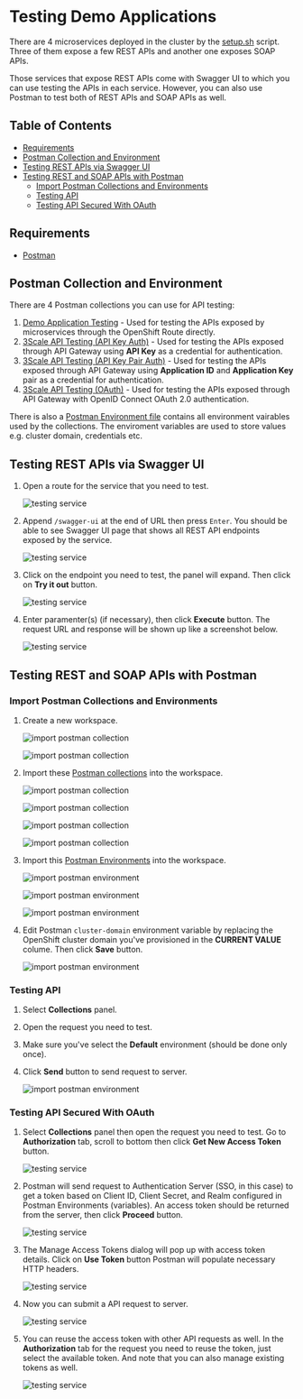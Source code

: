 # Testing Demo Applications <!-- omit in toc -->

There are 4 microservices deployed in the cluster by the [setup.sh](../script/setup.sh) script. Three of them expose a few REST APIs and another one exposes SOAP APIs.

Those services that expose REST APIs come with Swagger UI to which you can use testing the APIs in each service. However, you can also use Postman to test both of REST APIs and SOAP APIs as well.

## Table of Contents <!-- omit in toc -->

- [Requirements](#requirements)
- [Postman Collection and Environment](#postman-collection-and-environment)
- [Testing REST APIs via Swagger UI](#testing-rest-apis-via-swagger-ui)
- [Testing REST and SOAP APIs with Postman](#testing-rest-and-soap-apis-with-postman)
  - [Import Postman Collections and Environments](#import-postman-collections-and-environments)
  - [Testing API](#testing-api)
  - [Testing API Secured With OAuth](#testing-api-secured-with-oauth)

## Requirements

- [Postman](https://www.postman.com/downloads/)

## Postman Collection and Environment

There are 4 Postman collections you can use for API testing:

1. [Demo Application Testing](../postman/demo-application-testing.postman_collection.json) - Used for testing the APIs exposed by microservices through the OpenShift Route directly.
2. [3Scale API Testing (API Key Auth)](../postman/3scale-api-testing-api-key-auth.postman_collection.json) - Used for testing the APIs exposed through API Gateway using **API Key** as a credential for authentication.
3. [3Scale API Testing (API Key Pair Auth)](../postman/3scale-api-testing-api-key-pair-auth.postman_collection.json)  - Used for testing the APIs exposed through API Gateway using **Application ID** and **Application Key** pair as a credential for authentication.
4. [3Scale API Testing (OAuth)](../postman/3scale-api-testing-oauth.postman_collection.json)  - Used for testing the APIs exposed through API Gateway with OpenID Connect OAuth 2.0 authentication.

There is also a [Postman Environment file](../postman/default.postman_environment.json) contains all environment vairables used by the collections. The enviroment variables are used to store values e.g. cluster domain, credentials etc.

## Testing REST APIs via Swagger UI

1. Open a route for the service that you need to test.

   ![testing service](../images/testing-service-1.png)

2. Append `/swagger-ui` at the end of URL then press `Enter`. You should be able to see Swagger UI page that shows all REST API endpoints exposed by the service.

   ![testing service](../images/testing-service-2.png)

3. Click on the endpoint you need to test, the panel will expand. Then click on **Try it out** button.

   ![testing service](../images/testing-service-3.png)

4. Enter paramenter(s) (if necessary), then click **Execute** button. The request URL and response will be shown up like a screenshot below.

   ![testing service](../images/testing-service-4.png)

## Testing REST and SOAP APIs with Postman

### Import Postman Collections and Environments

1. Create a new workspace.

   ![import postman collection](../images/testing-service-5.png)

   ![import postman collection](../images/testing-service-6.png)

2. Import these [Postman collections](/postman/) into the workspace.

   ![import postman collection](../images/testing-service-7.png)

   ![import postman collection](../images/testing-service-8.png)

   ![import postman collection](../images/testing-service-9.png)

   ![import postman collection](../images/testing-service-10.png)

3. Import this [Postman Environments](../postman/default.postman_environment.json) into the workspace.

   ![import postman environment](../images/testing-service-11.png)

   ![import postman environment](../images/testing-service-12.png)

   ![import postman environment](../images/testing-service-13.png)

4. Edit Postman `cluster-domain` environment variable by replacing the OpenShift cluster domain you've provisioned in the **CURRENT VALUE** colume. Then click **Save** button.

   ![import postman environment](../images/testing-service-17.png)

### Testing API

1. Select **Collections** panel.
2. Open the request you need to test.
3. Make sure you've select the **Default** environment (should be done only once).
4. Click **Send** button to send request to server.

   ![import postman environment](../images/testing-service-16.png)

### Testing API Secured With OAuth

1. Select **Collections** panel then open the request you need to test. Go to **Authorization** tab, scroll to bottom then click **Get New Access Token** button.

   ![testing service](../images/testing-service-18.png)

2. Postman will send request to Authentication Server (SSO, in this case) to get a token based on Client ID, Client Secret, and Realm configured in Postman Environments (variables). An access token should be returned from the server, then click **Proceed** button.

   ![testing service](../images/testing-service-19.png)

3. The Manage Access Tokens dialog will pop up with access token details. Click on **Use Token** button Postman will populate necessary HTTP headers.

   ![testing service](../images/testing-service-20.png)

4. Now you can submit a API request to server.

   ![testing service](../images/testing-service-21.png)

5. You can reuse the access token with other API requests as well. In the **Authorization** tab for the request you need to reuse the token, just select the available token. And note that you can also manage existing tokens as well.

   ![testing service](../images/testing-service-22.png)
